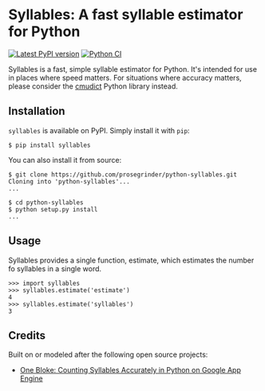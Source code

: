 # Syllables: A fast syllable estimator for Python

[![Latest PyPI version](https://img.shields.io/pypi/v/syllables.svg)](https://pypi.python.org/pypi/syllables)
[![Python CI](https://github.com/prosegrinder/python-syllables/workflows/Python%20CI/badge.svg?branch=main)](https://github.com/prosegrinder/python-syllables/actions?query=workflow%3A%22Python+CI%22)

Syllables is a fast, simple syllable estimator for Python. It's intended for use
in places where speed matters. For situations where accuracy matters, please
consider the [cmudict](https://github.com/prosegrinder/python-cmudict) Python
library instead.

## Installation

`syllables` is available on PyPI. Simply install it with `pip`:

    $ pip install syllables

You can also install it from source:

    $ git clone https://github.com/prosegrinder/python-syllables.git
    Cloning into 'python-syllables'...
    ...

    $ cd python-syllables
    $ python setup.py install
    ...

## Usage

Syllables provides a single function, estimate, which estimates the number fo
syllables in a single word.

    >>> import syllables
    >>> syllables.estimate('estimate')
    4
    >>> syllables.estimate('syllables')
    3

## Credits

Built on or modeled after the following open source projects:

- [One Bloke: Counting Syllables Accurately in Python on Google App Engine](http://www.onebloke.com/2011/06/counting-syllables-accurately-in-python-on-google-app-engine/)
